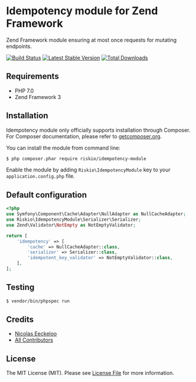 Idempotency module for Zend Framework
=====================================

Zend Framework module ensuring at most once requests for mutating endpoints.

[![Build Status](https://img.shields.io/travis/RiskioFr/idempotency-module.svg?style=flat)](http://travis-ci.org/RiskioFr/idempotency-module)
[![Latest Stable Version](http://img.shields.io/packagist/v/riskio/idempotency-module.svg?style=flat)](https://packagist.org/packages/riskio/idempotency-module)
[![Total Downloads](http://img.shields.io/packagist/dt/riskio/idempotency-module.svg?style=flat)](https://packagist.org/packages/riskio/idempotency-module)

Requirements
------------

* PHP 7.0
* Zend Framework 3

Installation
------------

Idempotency module only officially supports installation through Composer. For Composer documentation, please refer to
[getcomposer.org](http://getcomposer.org/).

You can install the module from command line:
```sh
$ php composer.phar require riskio/idempotency-module
```

Enable the module by adding `Riskio\IdempotencyModule` key to your `application.config.php` file.

Default configuration
---------------------

```php
<?php
use Symfony\Component\Cache\Adapter\NullAdapter as NullCacheAdapter;
use Riskio\IdempotencyModule\Serializer\Serializer;
use Zend\Validator\NotEmpty as NotEmptyValidator;

return [
    'idempotency' => [
        'cache' => NullCacheAdapter::class,
        'serializer' => Serializer::class,
        'idempotent_key_validator' => NotEmptyValidator::class,
    ],
];
```
## Testing

``` bash
$ vendor/bin/phpspec run
```

## Credits

- [Nicolas Eeckeloo](https://github.com/neeckeloo)
- [All Contributors](https://github.com/RiskioFr/idempotency-module/contributors)


## License

The MIT License (MIT). Please see [License File](https://github.com/RiskioFr/idempotency-module/blob/master/LICENSE) for more information.
